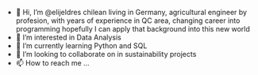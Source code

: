 - 👋 Hi, I’m @elijeldres chilean living in Germany, agricultural engineer by profesion, with years of experience in QC area, changing career into programming hopefully I can apply that background into this new world
- 👀 I’m interested in Data Analysis
- 🌱 I’m currently learning Python and SQL
- 💞️ I’m looking to collaborate on in sustainability projects
- 📫 How to reach me ...

<!---
elijeldres/elijeldres is a ✨ special ✨ repository because its `README.md` (this file) appears on your GitHub profile.
You can click the Preview link to take a look at your changes.
--->
